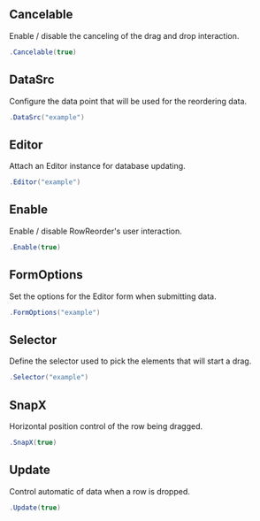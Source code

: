 ## Cancelable
Enable / disable the canceling of the drag and drop interaction.
```csharp
.Cancelable(true)
```

## DataSrc
Configure the data point that will be used for the reordering data.
```csharp
.DataSrc("example")
```

## Editor
Attach an Editor instance for database updating.
```csharp
.Editor("example")
```

## Enable
Enable / disable RowReorder's user interaction.
```csharp
.Enable(true)
```

## FormOptions
Set the options for the Editor form when submitting data.
```csharp
.FormOptions("example")
```

## Selector
Define the selector used to pick the elements that will start a drag.
```csharp
.Selector("example")
```

## SnapX
Horizontal position control of the row being dragged.
```csharp
.SnapX(true)
```

## Update
Control automatic of data when a row is dropped.
```csharp
.Update(true)
```

